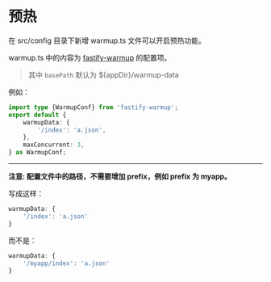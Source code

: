 # 预热

在 src/config 目录下新增 warmup.ts 文件可以开启预热功能。

warmup.ts 中的内容为 [fastify-warmup](https://github.com/searchfe/fastify-warmup) 的配置项。

> 其中 `basePath` 默认为 ${appDir}/warmup-data

例如：

```ts
import type {WarmupConf} from 'fastify-warmup';
export default {
    warmupData: {
        '/index': 'a.json',
    },
    maxConcurrent: 3,
} as WarmupConf;
```

---

**注意: 配置文件中的路径，不需要增加 prefix，例如 prefix 为 myapp。**

写成这样：

```ts
warmupData: {
    '/index': 'a.json'
}
```

而不是：

```ts
warmupData: {
    '/myapp/index': 'a.json'
}
```
